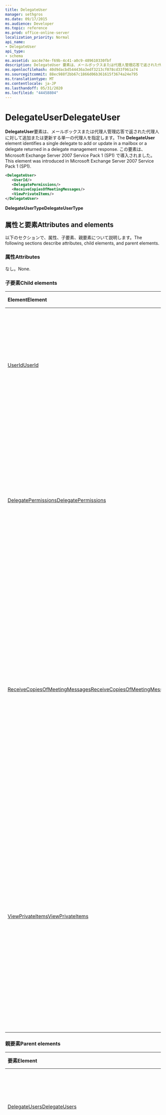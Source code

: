 ```yaml
---
title: DelegateUser
manager: sethgros
ms.date: 09/17/2015
ms.audience: Developer
ms.topic: reference
ms.prod: office-online-server
localization_priority: Normal
api_name:
- DelegateUser
api_type:
- schema
ms.assetid: aac4e74e-f69b-4c41-a0c9-489610330fbf
description: DelegateUser 要素は、メールボックスまたは代理人管理応答で返された代理人に対して追加または更新する単一の代理人を指定します。 この要素は、Microsoft Exchange Server 2007 Service Pack 1 (SP1) で導入されました。
ms.openlocfilehash: 40d9dacbd544436a3edf3213cf078cd33f961a74
ms.sourcegitcommit: 88ec988f2bb67c1866d06b361615f3674a24e795
ms.translationtype: MT
ms.contentlocale: ja-JP
ms.lasthandoff: 05/31/2020
ms.locfileid: "44458804"
---
```

# <a name="delegateuser"></a><span data-ttu-id="04470-104">DelegateUser</span><span class="sxs-lookup"><span data-stu-id="04470-104">DelegateUser</span></span>

<span data-ttu-id="04470-105">**DelegateUser**要素は、メールボックスまたは代理人管理応答で返された代理人に対して追加または更新する単一の代理人を指定します。</span><span class="sxs-lookup"><span data-stu-id="04470-105">The **DelegateUser** element identifies a single delegate to add or update in a mailbox or a delegate returned in a delegate management response.</span></span> <span data-ttu-id="04470-106">この要素は、Microsoft Exchange Server 2007 Service Pack 1 (SP1) で導入されました。</span><span class="sxs-lookup"><span data-stu-id="04470-106">This element was introduced in Microsoft Exchange Server 2007 Service Pack 1 (SP1).</span></span> 
  
```xml
<DelegateUser>
   <UserId/>
   <DelegatePermissions/>
   <ReceiveCopiesOfMeetingMessages/>
   <ViewPrivateItems/>
</DelegateUser>
```

<span data-ttu-id="04470-107">**DelegateUserType**</span><span class="sxs-lookup"><span data-stu-id="04470-107">**DelegateUserType**</span></span>

## <a name="attributes-and-elements"></a><span data-ttu-id="04470-108">属性と要素</span><span class="sxs-lookup"><span data-stu-id="04470-108">Attributes and elements</span></span>

<span data-ttu-id="04470-109">以下のセクションで、属性、子要素、親要素について説明します。</span><span class="sxs-lookup"><span data-stu-id="04470-109">The following sections describe attributes, child elements, and parent elements.</span></span>
  
### <a name="attributes"></a><span data-ttu-id="04470-110">属性</span><span class="sxs-lookup"><span data-stu-id="04470-110">Attributes</span></span>

<span data-ttu-id="04470-111">なし。</span><span class="sxs-lookup"><span data-stu-id="04470-111">None.</span></span>
  
### <a name="child-elements"></a><span data-ttu-id="04470-112">子要素</span><span class="sxs-lookup"><span data-stu-id="04470-112">Child elements</span></span>

|<span data-ttu-id="04470-113">**Element**</span><span class="sxs-lookup"><span data-stu-id="04470-113">**Element**</span></span>|<span data-ttu-id="04470-114">**説明**</span><span class="sxs-lookup"><span data-stu-id="04470-114">**Description**</span></span>|
|:-----|:-----|
|[<span data-ttu-id="04470-115">UserId</span><span class="sxs-lookup"><span data-stu-id="04470-115">UserId</span></span>](userid.md) <br/> |<span data-ttu-id="04470-116">代理人を識別します。</span><span class="sxs-lookup"><span data-stu-id="04470-116">Identifies the delegate.</span></span> <span data-ttu-id="04470-117">この要素は、Exchange 2007 SP1 で導入されました。</span><span class="sxs-lookup"><span data-stu-id="04470-117">This element was introduced in Exchange 2007 SP1.</span></span>  <br/> |
|[<span data-ttu-id="04470-118">DelegatePermissions</span><span class="sxs-lookup"><span data-stu-id="04470-118">DelegatePermissions</span></span>](delegatepermissions.md) <br/> |<span data-ttu-id="04470-119">代理人のアクセス許可レベルの設定が含まれています。</span><span class="sxs-lookup"><span data-stu-id="04470-119">Contains the delegate permission level settings.</span></span> <span data-ttu-id="04470-120">この要素は、Exchange 2007 SP1 で導入されました。</span><span class="sxs-lookup"><span data-stu-id="04470-120">This element was introduced in Exchange 2007 SP1.</span></span>  <br/> |
|[<span data-ttu-id="04470-121">ReceiveCopiesOfMeetingMessages</span><span class="sxs-lookup"><span data-stu-id="04470-121">ReceiveCopiesOfMeetingMessages</span></span>](receivecopiesofmeetingmessages.md) <br/> |<span data-ttu-id="04470-122">代理人が、プリンシパルに宛てた会議関連のメッセージのコピーを受信するかどうかを示します。</span><span class="sxs-lookup"><span data-stu-id="04470-122">Indicates whether a delegate receives copies of meeting-related messages that are addressed to the principal.</span></span> <span data-ttu-id="04470-123">この要素は、Exchange 2007 SP1 で導入されました。</span><span class="sxs-lookup"><span data-stu-id="04470-123">This element was introduced in Exchange 2007 SP1.</span></span>  <br/> |
|[<span data-ttu-id="04470-124">ViewPrivateItems</span><span class="sxs-lookup"><span data-stu-id="04470-124">ViewPrivateItems</span></span>](viewprivateitems.md) <br/> |<span data-ttu-id="04470-125">代理人が、プリンシパルのメールボックス内の個人の予定表アイテムを表示する権限を持っているかどうかを示します。</span><span class="sxs-lookup"><span data-stu-id="04470-125">Indicates whether a delegate has permission to view private calendar items in the principal's mailbox.</span></span> <span data-ttu-id="04470-126">この要素は、Exchange 2007 SP1 で導入されました。</span><span class="sxs-lookup"><span data-stu-id="04470-126">This element was introduced in Exchange 2007 SP1.</span></span>  <br/> |
   
### <a name="parent-elements"></a><span data-ttu-id="04470-127">親要素</span><span class="sxs-lookup"><span data-stu-id="04470-127">Parent elements</span></span>

|<span data-ttu-id="04470-128">**要素**</span><span class="sxs-lookup"><span data-stu-id="04470-128">**Element**</span></span>|<span data-ttu-id="04470-129">**説明**</span><span class="sxs-lookup"><span data-stu-id="04470-129">**Description**</span></span>|
|:-----|:-----|
|[<span data-ttu-id="04470-130">DelegateUsers</span><span class="sxs-lookup"><span data-stu-id="04470-130">DelegateUsers</span></span>](delegateusers.md) <br/> |<span data-ttu-id="04470-131">メールボックスで追加または更新する代理人の id が含まれます。</span><span class="sxs-lookup"><span data-stu-id="04470-131">Contains the identities of delegates to add or update in a mailbox.</span></span>  <br/> |
|[<span data-ttu-id="04470-132">DelegateUserResponseMessageType</span><span class="sxs-lookup"><span data-stu-id="04470-132">DelegateUserResponseMessageType</span></span>](delegateuserresponsemessagetype.md) <br/> |<span data-ttu-id="04470-133">代理人管理操作の応答メッセージを含みます。</span><span class="sxs-lookup"><span data-stu-id="04470-133">Contains response messages for delegate management operations.</span></span> <span data-ttu-id="04470-134">この要素は、Microsoft Exchange Server 2007 Service Pack 1 (SP1) で導入されました。</span><span class="sxs-lookup"><span data-stu-id="04470-134">This element was introduced in Microsoft Exchange Server 2007 Service Pack 1 (SP1).</span></span>  <br/> |
   
## <a name="remarks"></a><span data-ttu-id="04470-135">注釈</span><span class="sxs-lookup"><span data-stu-id="04470-135">Remarks</span></span>

<span data-ttu-id="04470-136">この要素を記述するスキーマは、Microsoft Exchange Server 2007 を実行しているコンピューターの EWS 仮想ディレクトリにあり、クライアントアクセスサーバーの役割がインストールされています。</span><span class="sxs-lookup"><span data-stu-id="04470-136">The schema that describes this element is located in the EWS virtual directory of the computer that is running Microsoft Exchange Server 2007 that has the Client Access server role installed.</span></span>
  
## <a name="element-information"></a><span data-ttu-id="04470-137">要素の情報</span><span class="sxs-lookup"><span data-stu-id="04470-137">Element information</span></span>

|||
|:-----|:-----|
|<span data-ttu-id="04470-138">Namespace</span><span class="sxs-lookup"><span data-stu-id="04470-138">Namespace</span></span>  <br/> |https://schemas.microsoft.com/exchange/services/2006/types  <br/> |
|<span data-ttu-id="04470-139">スキーマ名</span><span class="sxs-lookup"><span data-stu-id="04470-139">Schema Name</span></span>  <br/> |<span data-ttu-id="04470-140">Types スキーマ</span><span class="sxs-lookup"><span data-stu-id="04470-140">Types schema</span></span>  <br/> |
|<span data-ttu-id="04470-141">検証ファイル</span><span class="sxs-lookup"><span data-stu-id="04470-141">Validation File</span></span>  <br/> |<span data-ttu-id="04470-142">型 .xsd</span><span class="sxs-lookup"><span data-stu-id="04470-142">Types.xsd</span></span>  <br/> |
|<span data-ttu-id="04470-143">空に設定可能</span><span class="sxs-lookup"><span data-stu-id="04470-143">Can be Empty</span></span>  <br/> |<span data-ttu-id="04470-144">正しくない</span><span class="sxs-lookup"><span data-stu-id="04470-144">False</span></span>  <br/> |
   
## <a name="see-also"></a><span data-ttu-id="04470-145">関連項目</span><span class="sxs-lookup"><span data-stu-id="04470-145">See also</span></span>

- [<span data-ttu-id="04470-146">AddDelegate 操作</span><span class="sxs-lookup"><span data-stu-id="04470-146">AddDelegate operation</span></span>](adddelegate-operation.md) 
- [<span data-ttu-id="04470-147">UpdateDelegate 操作</span><span class="sxs-lookup"><span data-stu-id="04470-147">UpdateDelegate operation</span></span>](updatedelegate-operation.md)
- [<span data-ttu-id="04470-148">Exchange の EWS XML 要素</span><span class="sxs-lookup"><span data-stu-id="04470-148">EWS XML elements in Exchange</span></span>](ews-xml-elements-in-exchange.md)
- [<span data-ttu-id="04470-149">代理人の追加</span><span class="sxs-lookup"><span data-stu-id="04470-149">Adding Delegates</span></span>](https://msdn.microsoft.com/library/3a744150-66a3-4a13-9433-793603ba5038%28Office.15%29.aspx)

